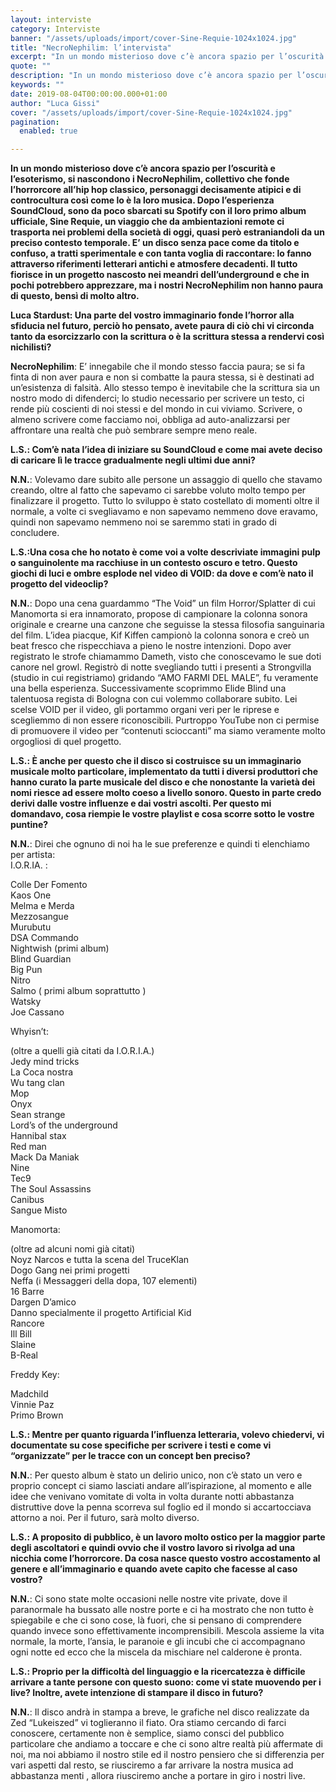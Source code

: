 ```yaml
---
layout: interviste
category: Interviste
banner: "/assets/uploads/import/cover-Sine-Requie-1024x1024.jpg"
title: "NecroNephilim: l’intervista"
excerpt: "In un mondo misterioso dove c’è ancora spazio per l’oscurità e l’esoterismo, si nascondono i NecroNephilim, collettivo che fonde l’horrorcore all’hip hop classico, personaggi decisamente atipici e di controcultura così come lo è la loro musica. Dopo l’esperienza SoundCloud, sono da poco sbarcati su Spotify con il loro primo album ufficiale, Sine Requie, un viaggio…"
quote: ""
description: "In un mondo misterioso dove c’è ancora spazio per l’oscurità e l’esoterismo, si nascondono i NecroNephilim, collettivo che fonde l’horrorcore all’hip hop classico, personaggi decisamente atipici e di controcultura così come lo è la loro musica. Dopo l’esperienza SoundCloud, sono da poco sbarcati su Spotify con il loro primo album ufficiale, Sine Requie, un viaggio…"
keywords: ""
date: 2019-08-04T00:00:00.000+01:00
author: "Luca Gissi"
cover: "/assets/uploads/import/cover-Sine-Requie-1024x1024.jpg"
pagination:
  enabled: true

---
```


**In un mondo misterioso dove c’è ancora spazio per l’oscurità e l’esoterismo, si nascondono i NecroNephilim, collettivo che fonde l’horrorcore all’hip hop classico, personaggi decisamente atipici e di controcultura così come lo è la loro musica. Dopo l’esperienza SoundCloud, sono da poco sbarcati su Spotify con il loro primo album ufficiale, Sine Requie, un viaggio che da ambientazioni remote ci trasporta nei problemi della società di oggi, quasi però estraniandoli da un preciso contesto temporale. E’ un disco senza pace come da titolo e confuso, a tratti sperimentale e con tanta voglia di raccontare: lo fanno attraverso riferimenti letterari antichi e atmosfere decadenti. Il tutto fiorisce in un progetto nascosto nei meandri dell’underground e che in pochi potrebbero apprezzare, ma i nostri NecroNephilim non hanno paura di questo, bensì di molto altro.**

**Luca Stardust: Una parte del vostro immaginario fonde l’horror alla sfiducia nel futuro, perciò ho pensato, avete paura di ciò chi vi circonda tanto da esorcizzarlo con la scrittura o è la scrittura stessa a rendervi così nichilisti?**

**NecroNephilim**: E’ innegabile che il mondo stesso faccia paura; se si fa finta di non aver paura e non si combatte la paura stessa, si è destinati ad un’esistenza di falsità. Allo stesso tempo è inevitabile che la scrittura sia un nostro modo di difenderci; lo studio necessario per scrivere un testo, ci rende più coscienti di noi stessi e del mondo in cui viviamo. Scrivere, o almeno scrivere come facciamo noi, obbliga ad auto-analizzarsi per affrontare una realtà che può sembrare sempre meno reale.

**L.S.: Com’è nata l’idea di iniziare su SoundCloud e come mai avete deciso di caricare lì le tracce gradualmente negli ultimi due anni?** 

**N.N.**: Volevamo dare subito alle persone un assaggio di quello che stavamo creando, oltre al fatto che sapevamo ci sarebbe voluto molto tempo per finalizzare il progetto. Tutto lo sviluppo è stato costellato di momenti oltre il normale, a volte ci svegliavamo e non sapevamo nemmeno dove eravamo, quindi non sapevamo nemmeno noi se saremmo stati in grado di concludere.

**L.S.:Una cosa che ho notato è come voi a volte descriviate immagini pulp o sanguinolente ma racchiuse in un contesto oscuro e tetro. Questo giochi di luci e ombre esplode nel video di VOID: da dove e com’è nato il progetto del videoclip?**

**N.N.**: Dopo una cena guardammo “The Void” un film Horror/Splatter di cui Manomorta si era innamorato, propose di campionare la colonna sonora originale e crearne una canzone che seguisse la stessa filosofia sanguinaria del film. L’idea piacque, Kif Kiffen campionò la colonna sonora e creò un beat fresco che rispecchiava a pieno le nostre intenzioni. Dopo aver registrato le strofe chiamammo Dameth, visto che conoscevamo le sue doti canore nel growl. Registrò di notte svegliando tutti i presenti a Strongvilla (studio in cui registriamo) gridando “AMO FARMI DEL MALE”, fu veramente una bella esperienza. Successivamente scoprimmo Elide Blind una talentuosa regista di Bologna con cui volemmo collaborare subito. Lei scelse VOID per il video, gli portammo organi veri per le riprese e scegliemmo di non essere riconoscibili. Purtroppo YouTube non ci permise di promuovere il video per “contenuti scioccanti” ma siamo veramente molto orgogliosi di quel progetto.

**L.S.: È anche per questo che il disco si costruisce su un immaginario musicale molto particolare, implementato da tutti i diversi produttori che hanno curato la parte musicale del disco e che nonostante la varietà dei nomi riesce ad essere molto coeso a livello sonoro. Questo in parte credo derivi dalle vostre influenze e dai vostri ascolti. Per questo mi domandavo, cosa riempie le vostre playlist e cosa scorre sotto le vostre puntine?**

**N.N.**: Direi che ognuno di noi ha le sue preferenze e quindi ti elenchiamo per artista:  
I.O.R.IA. :

Colle Der Fomento  
Kaos One  
Melma e Merda  
Mezzosangue  
Murubutu  
DSA Commando  
Nightwish (primi album)  
Blind Guardian  
Big Pun  
Nitro  
Salmo ( primi album soprattutto )  
Watsky  
Joe Cassano

Whyisn’t:

(oltre a quelli già citati da I.O.R.I.A.)  
Jedy mind tricks  
La Coca nostra  
Wu tang clan  
Mop  
Onyx  
Sean strange  
Lord’s of the underground  
Hannibal stax  
Red man  
Mack Da Maniak  
Nine  
Tec9  
The Soul Assassins  
Canibus  
Sangue Misto

Manomorta:

(oltre ad alcuni nomi già citati)  
Noyz Narcos e tutta la scena del TruceKlan  
Dogo Gang nei primi progetti  
Neffa (i Messaggeri della dopa, 107 elementi)  
16 Barre  
Dargen D’amico  
Danno specialmente il progetto Artificial Kid  
Rancore  
Ill Bill  
Slaine  
B-Real

Freddy Key:

Madchild  
Vinnie Paz  
Primo Brown

**L.S.: Mentre per quanto riguarda l’influenza letteraria, volevo chiedervi, vi documentate su cose specifiche per scrivere i testi e come vi “organizzate” per le tracce con un concept ben preciso?**

**N.N.**: Per questo album è stato un delirio unico, non c’è stato un vero e proprio concept ci siamo lasciati andare all’ispirazione, al momento e alle idee che venivano vomitate di volta in volta durante notti abbastanza distruttive dove la penna scorreva sul foglio ed il mondo si accartocciava attorno a noi. Per il futuro, sarà molto diverso.

**L.S.: A proposito di pubblico, è un lavoro molto ostico per la maggior parte degli ascoltatori e quindi ovvio che il vostro lavoro si rivolga ad una nicchia come l’horrorcore. Da cosa nasce questo vostro accostamento al genere e all’immaginario e quando avete capito che facesse al caso vostro?**

**N.N.**: Ci sono state molte occasioni nelle nostre vite private, dove il paranormale ha bussato alle nostre porte e ci ha mostrato che non tutto è spiegabile e che ci sono cose, là fuori, che si pensano di comprendere quando invece sono effettivamente incomprensibili. Mescola assieme la vita normale, la morte, l’ansia, le paranoie e gli incubi che ci accompagnano ogni notte ed ecco che la miscela da mischiare nel calderone è pronta.

**L.S.: Proprio per la difficoltà del linguaggio e la ricercatezza è difficile arrivare a tante persone con questo suono: come vi state muovendo per i live? Inoltre, avete intenzione di stampare il disco in futuro?**

**N.N.**: Il disco andrà in stampa a breve, le grafiche nel disco realizzate da Zed “Lukeiszed” vi toglieranno il fiato. Ora stiamo cercando di farci conoscere, certamente non è semplice, siamo consci del pubblico particolare che andiamo a toccare e che ci sono altre realtà più affermate di noi, ma noi abbiamo il nostro stile ed il nostro pensiero che si differenzia per vari aspetti dal resto, se riusciremo a far arrivare la nostra musica ad abbastanza menti , allora riusciremo anche a portare in giro i nostri live.